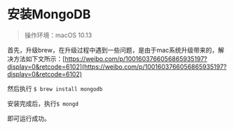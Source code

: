 # 安装MongoDB

> 操作环境：macOS 10.13

首先，升级brew，在升级过程中遇到一些问题，是由于mac系统升级带来的，解决方法如下文所示：[https://weibo.com/p/1001603766056865935197?display=0&retcode=6102](https://weibo.com/p/1001603766056865935197?display=0&retcode=6102)

然后执行 `$ brew install mongodb`

安装完成后，执行`$ mongd`

即可运行成功。












